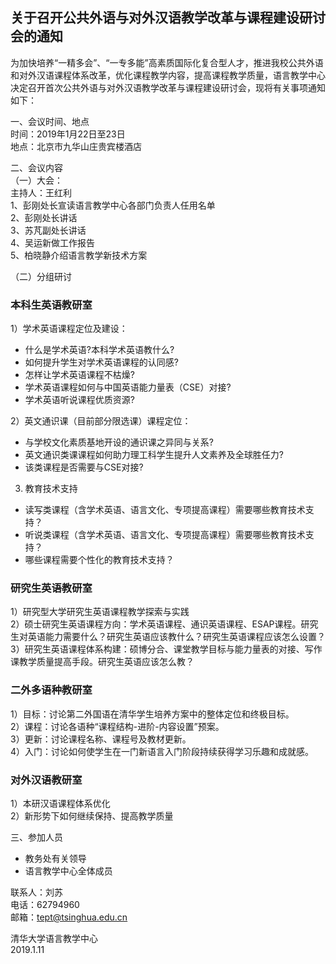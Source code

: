 ## 关于召开公共外语与对外汉语教学改革与课程建设研讨会的通知

为加快培养“一精多会”、“一专多能”高素质国际化复合型人才，推进我校公共外语和对外汉语课程体系改革，优化课程教学内容，提高课程教学质量，语言教学中心决定召开首次公共外语与对外汉语教学改革与课程建设研讨会，现将有关事项通知如下：

一、会议时间、地点<br>
时间：2019年1月22日至23日<br>
地点：北京市九华山庄贵宾楼酒店<br>

二、会议内容<br>
（一）大会：<br>
主持人：王红利<br>
1、彭刚处长宣读语言教学中心各部门负责人任用名单<br>
2、彭刚处长讲话<br>
3、苏芃副处长讲话<br>
4、吴运新做工作报告<br>
5、柏晓静介绍语言教学新技术方案<br>

（二）分组研讨<br>
### 本科生英语教研室
1）学术英语课程定位及建设：
+ 什么是学术英语?本科学术英语教什么?
+ 如何提升学生对学术英语课程的认同感?
+ 怎样让学术英语课程不枯燥?
+ 学术英语课程如何与中国英语能力量表（CSE）对接?
+ 学术英语听说课程优质资源?

2）英文通识课（目前部分限选课）课程定位：<br>
+ 与学校文化素质基地开设的通识课之异同与关系?
+ 英文通识类课课程如何助力理工科学生提升人文素养及全球胜任力?
+ 该类课程是否需要与CSE对接?

3) 教育技术支持<br>
+ 读写类课程（含学术英语、语言文化、专项提高课程）需要哪些教育技术支持？
+ 听说类课程（含学术英语、语言文化、专项提高课程）需要哪些教育技术支持？
+ 哪些课程需要个性化的教育技术支持？

### 研究生英语教研室
1）研究型大学研究生英语课程教学探索与实践<br>
2）硕士研究生英语课程方向：学术英语课程、通识英语课程、ESAP课程。研究生对英语能力需要什么？研究生英语应该教什么？研究生英语课程应该怎么设置？<br>
3）研究生英语课程体系构建：硕博分合、课堂教学目标与能力量表的对接、写作课教学质量提高手段。研究生英语应该怎么教？

### 二外多语种教研室
1）目标：讨论第二外国语在清华学生培养方案中的整体定位和终极目标。       
2）课程：讨论各语种“课程结构-进阶-内容设置”预案。       
3）更新：讨论课程名称、课程号及教材更新。       
4）入门：讨论如何使学生在一门新语言入门阶段持续获得学习乐趣和成就感。

### 对外汉语教研室
1）本研汉语课程体系优化<br>
2）新形势下如何继续保持、提高教学质量

三、参加人员<br>
+ 教务处有关领导
+ 语言教学中心全体成员

联系人：刘苏<br>
电话：62794960<br>
邮箱：tept@tsinghua.edu.cn<br>

清华大学语言教学中心<br>
2019.1.11
